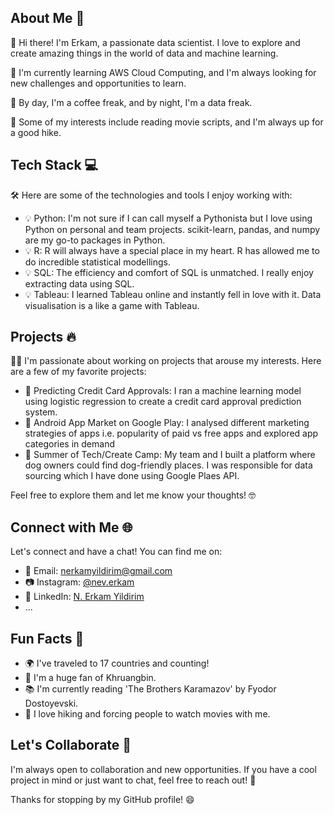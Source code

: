 <!-- Hi there! I'm [N. Erkam Yildirim] 👋 -->

## About Me 🚀

👋 Hi there! I'm Erkam, a passionate data scientist. I love to explore and create amazing things in the world of data and machine learning.

🌱 I'm currently learning AWS Cloud Computing, and I'm always looking for new challenges and opportunities to learn.

💼 By day, I'm a coffee freak, and by night, I'm a data freak. 

🌟 Some of my interests include reading movie scripts, and I'm always up for a good hike.

## Tech Stack 💻

🛠️ Here are some of the technologies and tools I enjoy working with:

- 💡 Python: I'm not sure if I can call myself a Pythonista but I love using Python on personal and team projects. scikit-learn, pandas, and numpy are my go-to packages in Python. 
- 💡 R: R will always have a special place in my heart. R has allowed me to do incredible statistical modellings.
- 💡 SQL: The efficiency and comfort of SQL is unmatched. I really enjoy extracting data using SQL.  
- 💡 Tableau: I learned Tableau online and instantly fell in love with it. Data visualisation is a like a game with Tableau. 

## Projects 🔥

👨‍💻 I'm passionate about working on projects that arouse my interests. Here are a few of my favorite projects:

- 🚀 Predicting Credit Card Approvals: I ran a machine learning model using logistic regression to create a credit card approval prediction system.
- 🚀 Android App Market on Google Play: I analysed different marketing strategies of apps i.e. popularity of paid vs free apps and explored app categories in demand
- 🚀 Summer of Tech/Create Camp: My team and I built a platform where dog owners could find dog-friendly places. I was responsible for data sourcing which I have done using Google Plaes API.

Feel free to explore them and let me know your thoughts! 🤓

## Connect with Me 🌐

Let's connect and have a chat! You can find me on:

- 📧 Email: nerkamyildirim@gmail.com
- 📷 Instagram: [@nev.erkam](https://www.instagram.com/nev.erkam/)
- 👔 LinkedIn: [N. Erkam Yildirim](https://www.linkedin.com/in/n-erkam-yildirim-a26b56117/)
- ...

## Fun Facts 🎉

- 🌍 I've traveled to 17 countries and counting!
- 🎵 I'm a huge fan of Khruangbin.
- 📚 I'm currently reading 'The Brothers Karamazov' by Fyodor Dostoyevski.
- 🌄 I love hiking and forcing people to watch movies with me.

## Let's Collaborate 🤝

I'm always open to collaboration and new opportunities. If you have a cool project in mind or just want to chat, feel free to reach out! 🚀

Thanks for stopping by my GitHub profile! 😄

